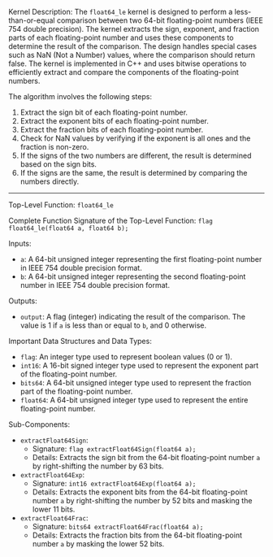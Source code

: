 Kernel Description:
The `float64_le` kernel is designed to perform a less-than-or-equal comparison between two 64-bit floating-point numbers (IEEE 754 double precision). The kernel extracts the sign, exponent, and fraction parts of each floating-point number and uses these components to determine the result of the comparison. The design handles special cases such as NaN (Not a Number) values, where the comparison should return false. The kernel is implemented in C++ and uses bitwise operations to efficiently extract and compare the components of the floating-point numbers.

The algorithm involves the following steps:
1. Extract the sign bit of each floating-point number.
2. Extract the exponent bits of each floating-point number.
3. Extract the fraction bits of each floating-point number.
4. Check for NaN values by verifying if the exponent is all ones and the fraction is non-zero.
5. If the signs of the two numbers are different, the result is determined based on the sign bits.
6. If the signs are the same, the result is determined by comparing the numbers directly.

---

Top-Level Function: `float64_le`

Complete Function Signature of the Top-Level Function:
`flag float64_le(float64 a, float64 b);`

Inputs:
- `a`: A 64-bit unsigned integer representing the first floating-point number in IEEE 754 double precision format.
- `b`: A 64-bit unsigned integer representing the second floating-point number in IEEE 754 double precision format.

Outputs:
- `output`: A flag (integer) indicating the result of the comparison. The value is 1 if `a` is less than or equal to `b`, and 0 otherwise.

Important Data Structures and Data Types:
- `flag`: An integer type used to represent boolean values (0 or 1).
- `int16`: A 16-bit signed integer type used to represent the exponent part of the floating-point number.
- `bits64`: A 64-bit unsigned integer type used to represent the fraction part of the floating-point number.
- `float64`: A 64-bit unsigned integer type used to represent the entire floating-point number.

Sub-Components:
- `extractFloat64Sign`:
    - Signature: `flag extractFloat64Sign(float64 a);`
    - Details: Extracts the sign bit from the 64-bit floating-point number `a` by right-shifting the number by 63 bits.
- `extractFloat64Exp`:
    - Signature: `int16 extractFloat64Exp(float64 a);`
    - Details: Extracts the exponent bits from the 64-bit floating-point number `a` by right-shifting the number by 52 bits and masking the lower 11 bits.
- `extractFloat64Frac`:
    - Signature: `bits64 extractFloat64Frac(float64 a);`
    - Details: Extracts the fraction bits from the 64-bit floating-point number `a` by masking the lower 52 bits.